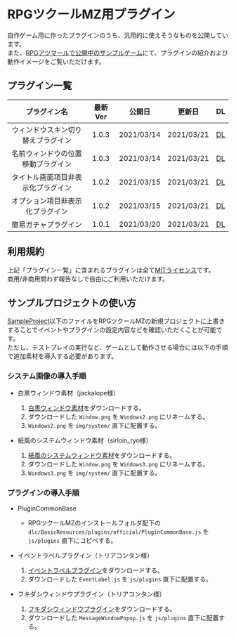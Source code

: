# RPGツクールMZ用プラグイン

自作ゲーム用に作ったプラグインのうち、汎用的に使えそうなものを公開しています。  
また、[RPGアツマールで公開中のサンプルゲーム](https://game.nicovideo.jp/atsumaru/games/gm19008?key=316bc71b5ee1)にて、プラグインの紹介および動作イメージをご覧いただけます。  


## プラグイン一覧

| プラグイン名            | 最新Ver | 公開日        | 更新日        | DL                                                                                                                           |
|:-----------------:|:-----:|:----------:|:----------:|:----------------------------------------------------------------------------------------------------------------------------:|
| ウィンドウスキン切り替えプラグイン | 1.0.3 | 2021/03/14 | 2021/03/21 | [DL](https://raw.githubusercontent.com/maguros/RPGMakerMZ_Plugins/master/SampleProject/js/plugins/WindowSkinSwitcher.js)     |
| 名前ウィンドウの位置移動プラグイン | 1.0.3 | 2021/03/14 | 2021/03/21 | [DL](https://raw.githubusercontent.com/maguros/RPGMakerMZ_Plugins/master/SampleProject/js/plugins/NameBoxPositionChanger.js) |
| タイトル画面項目非表示化プラグイン | 1.0.2 | 2021/03/15 | 2021/03/21 | [DL](https://raw.githubusercontent.com/maguros/RPGMakerMZ_Plugins/master/SampleProject/js/plugins/TitleItemEraser.js)        |
| オプション項目非表示化プラグイン  | 1.0.2 | 2021/03/15 | 2021/03/21 | [DL](https://raw.githubusercontent.com/maguros/RPGMakerMZ_Plugins/master/SampleProject/js/plugins/OptionItemEraser.js)       |
| 簡易ガチャプラグイン        | 1.0.1 | 2021/03/20 | 2021/03/21 | [DL](https://raw.githubusercontent.com/maguros/RPGMakerMZ_Plugins/master/SampleProject/js/plugins/LotteryGenerator.js)       |


## 利用規約

上記「プラグイン一覧」に含まれるプラグインは全て[MITライセンス](https://github.com/maguros/RPGMakerMZ_Plugins/blob/master/LICENSE.ja.md)です。  
商用/非商用問わず報告なしで自由にご利用いただけます。


## サンプルプロジェクトの使い方

[SampleProject](https://github.com/maguros/RPGMakerMZ_Plugins/blob/master/SampleProject/)以下のファイルをRPGツクールMZの新規プロジェクトに上書きすることでイベントやプラグインの設定内容などを確認いただくことが可能です。  
ただし、テストプレイの実行など、ゲームとして動作させる場合には以下の手順で追加素材を導入する必要があります。

### システム画像の導入手順

* 白黒ウィンドウ素材（jackalope様）
    1. [白黒ウィンドウ素材](https://tm.lucky-duet.com/viewtopic.php?t=5263)をダウンロードする。
    2. ダウンロードした `Window.png` を `Windows2.png` にリネームする。
    3. `Windows2.png` を `img/system/` 直下に配置する。

* 紙風のシステムウィンドウ素材（sirloin_ryo様）
    1. [紙風のシステムウィンドウ素材](https://tm.lucky-duet.com/viewtopic.php?f=14&t=7530)をダウンロードする。
    2. ダウンロードした `Window.png` を `Windows3.png` にリネームする。
    3. `Windows3.png` を `img/system/` 直下に配置する。

### プラグインの導入手順

* PluginCommonBase
    * RPGツクールMZのインストールフォルダ配下の `dlc/BasicResources/plugins/official/PluginCommonBase.js` を　`js/plugins` 直下にコピペする。

* イベントラベルプラグイン（トリアコンタン様）
    1. [イベントラベルプラグイン](https://github.com/triacontane/RPGMakerMV/tree/mz_master/EventLabel.js)をダウンロードする。
    2. ダウンロードした `EventLabel.js` を `js/plugins` 直下に配置する。

* フキダシウィンドウプラグイン（トリアコンタン様）
    1. [フキダシウィンドウプラグイン](https://github.com/triacontane/RPGMakerMV/tree/mz_master/MessageWindowPopup.js)をダウンロードする。
    2. ダウンロードした `MessageWindowPopup.js` を `js/plugins` 直下に配置する。
